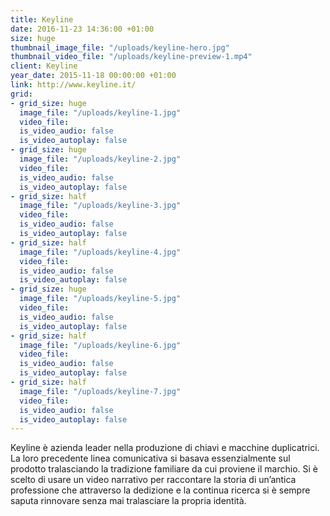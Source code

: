 ```yaml
---
title: Keyline
date: 2016-11-23 14:36:00 +01:00
size: huge
thumbnail_image_file: "/uploads/keyline-hero.jpg"
thumbnail_video_file: "/uploads/keyline-preview-1.mp4"
client: Keyline
year_date: 2015-11-18 00:00:00 +01:00
link: http://www.keyline.it/
grid:
- grid_size: huge
  image_file: "/uploads/keyline-1.jpg"
  video_file: 
  is_video_audio: false
  is_video_autoplay: false
- grid_size: huge
  image_file: "/uploads/keyline-2.jpg"
  video_file: 
  is_video_audio: false
  is_video_autoplay: false
- grid_size: half
  image_file: "/uploads/keyline-3.jpg"
  video_file: 
  is_video_audio: false
  is_video_autoplay: false
- grid_size: half
  image_file: "/uploads/keyline-4.jpg"
  video_file: 
  is_video_audio: false
  is_video_autoplay: false
- grid_size: huge
  image_file: "/uploads/keyline-5.jpg"
  video_file: 
  is_video_audio: false
  is_video_autoplay: false
- grid_size: half
  image_file: "/uploads/keyline-6.jpg"
  video_file: 
  is_video_audio: false
  is_video_autoplay: false
- grid_size: half
  image_file: "/uploads/keyline-7.jpg"
  video_file: 
  is_video_audio: false
  is_video_autoplay: false
---
```


Keyline è azienda leader nella produzione di chiavi e macchine duplicatrici.
La loro precedente linea comunicativa si basava essenzialmente sul prodotto tralasciando la tradizione familiare da cui proviene il marchio.
Si è scelto di usare un video narrativo per raccontare la storia di un’antica professione che attraverso la dedizione e la continua ricerca si è sempre saputa rinnovare senza mai tralasciare la propria identità.